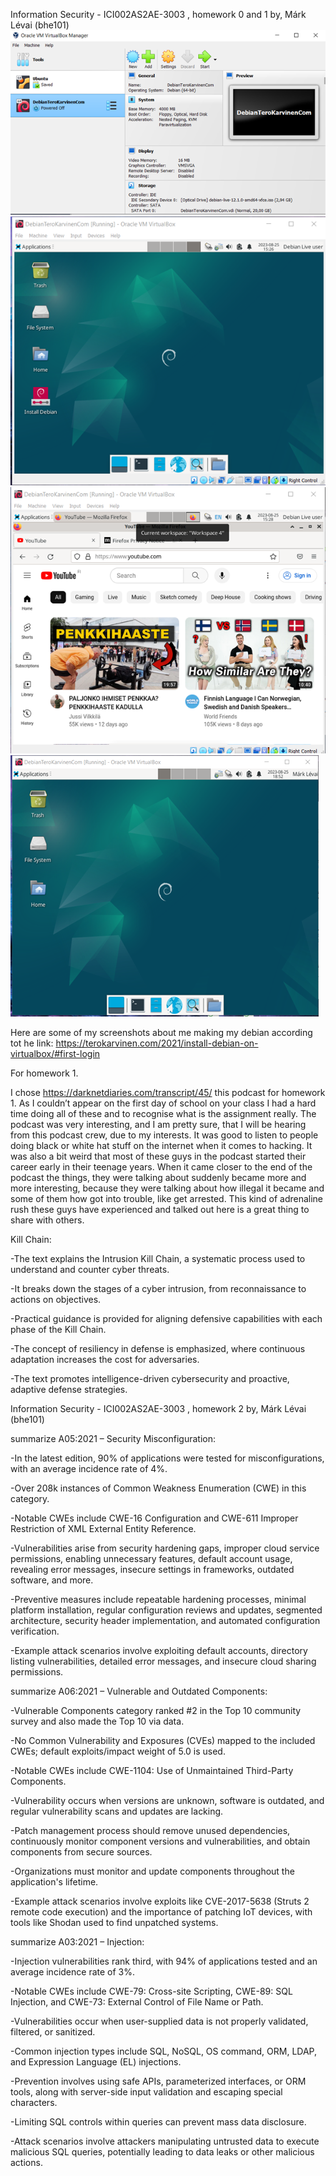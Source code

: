Information Security - ICI002AS2AE-3003 , homework 0 and 1
by, Márk Lévai (bhe101)
![alt text](https://github.com/levaimark/bhe101/blob/main/debian1.png)
![alt text](https://github.com/levaimark/bhe101/blob/main/debian2.png)
![alt text](https://github.com/levaimark/bhe101/blob/main/debian3.png)
![alt text](https://github.com/levaimark/bhe101/blob/main/debian4.png)

Here are some of my screenshots about me making my debian according tot he link: https://terokarvinen.com/2021/install-debian-on-virtualbox/#first-login 

For homework 1.

I chose https://darknetdiaries.com/transcript/45/ this podcast for homework 1. As I couldn’t appear on the first day of school on your class I had a hard time doing all of these and to recognise what is the assignment really. The podcast was very interesting, and I am pretty sure, that I will be hearing from this podcast crew, due to my interests. It was good to listen to people doing black or white hat stuff on the internet when it comes to hacking. It was also a bit weird that most of these guys in the podcast started their career early in their teenage years. When it came closer to the end of the podcast the things, they were talking about suddenly became more and more interesting, because they were talking about how illegal it became and some of them how got into trouble, like get arrested. This kind of adrenaline rush these guys have experienced and talked out here is a great thing to share with others.

Kill Chain:

-The text explains the Intrusion Kill Chain, a systematic process used to understand and counter cyber threats.

-It breaks down the stages of a cyber intrusion, from reconnaissance to actions on objectives.

-Practical guidance is provided for aligning defensive capabilities with each phase of the Kill Chain.

-The concept of resiliency in defense is emphasized, where continuous adaptation increases the cost for adversaries.

-The text promotes intelligence-driven cybersecurity and proactive, adaptive defense strategies.

Information Security - ICI002AS2AE-3003 , homework 2 
by, Márk Lévai (bhe101)

summarize A05:2021 – Security Misconfiguration:

-In the latest edition, 90% of applications were tested for misconfigurations, with an average incidence rate of 4%.

-Over 208k instances of Common Weakness Enumeration (CWE) in this category.

-Notable CWEs include CWE-16 Configuration and CWE-611 Improper Restriction of XML External Entity Reference.

-Vulnerabilities arise from security hardening gaps, improper cloud service permissions, enabling unnecessary features, default account usage, revealing error messages, insecure settings in frameworks, outdated software, and more.

-Preventive measures include repeatable hardening processes, minimal platform installation, regular configuration reviews and updates, segmented architecture, 
security header implementation, and automated configuration verification.

-Example attack scenarios involve exploiting default accounts, directory listing vulnerabilities, detailed error messages, and insecure cloud sharing permissions.

summarize A06:2021 – Vulnerable and Outdated Components:

-Vulnerable Components category ranked #2 in the Top 10 community survey and also made the Top 10 via data.

-No Common Vulnerability and Exposures (CVEs) mapped to the included CWEs; default exploits/impact weight of 5.0 is used.

-Notable CWEs include CWE-1104: Use of Unmaintained Third-Party Components.

-Vulnerability occurs when versions are unknown, software is outdated, and regular vulnerability scans and updates are lacking.

-Patch management process should remove unused dependencies, continuously monitor component versions and vulnerabilities, and obtain components from secure sources.

-Organizations must monitor and update components throughout the application's lifetime.

-Example attack scenarios involve exploits like CVE-2017-5638 (Struts 2 remote code execution) and the importance of patching IoT devices, with tools like Shodan used to find unpatched systems.

summarize A03:2021 – Injection:

-Injection vulnerabilities rank third, with 94% of applications tested and an average incidence rate of 3%.

-Notable CWEs include CWE-79: Cross-site Scripting, CWE-89: SQL Injection, and CWE-73: External Control of File Name or Path.

-Vulnerabilities occur when user-supplied data is not properly validated, filtered, or sanitized.

-Common injection types include SQL, NoSQL, OS command, ORM, LDAP, and Expression Language (EL) injections.

-Prevention involves using safe APIs, parameterized interfaces, or ORM tools, along with server-side input validation and escaping special characters.

-Limiting SQL controls within queries can prevent mass data disclosure.

-Attack scenarios involve attackers manipulating untrusted data to execute malicious SQL queries, potentially leading to data leaks or other malicious actions.
